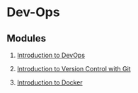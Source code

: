 # Dev-Ops

## Modules
    
1. [Introduction to DevOps](https://docs.google.com/presentation/d/1wkQuej1ztZ9KdyNe_B4vFOXNLQnlk1NxJCJPM69s8s4/edit?usp=sharing)

2. [Introduction to Version Control with Git](https://docs.google.com/presentation/d/1dslJMzHrKHvsaAEcEAI_6-l7L0Pn28UFrDKQLx4EnEU/edit?usp=sharing)

3. [Introduction to Docker](https://docs.google.com/presentation/d/1XvjJmG1sWE86gFID7UlBwvfYpXy0jdYUgY2rQS9O50E/edit?usp=sharing)

